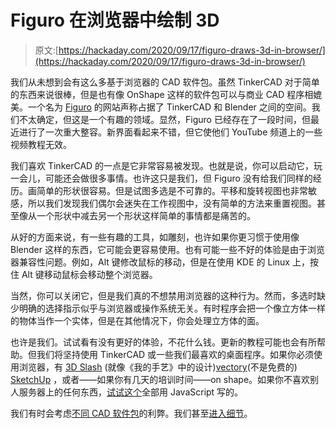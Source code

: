 # Figuro 在浏览器中绘制 3D

> 原文:[https://hackaday.com/2020/09/17/figuro-draws-3d-in-browser/](https://hackaday.com/2020/09/17/figuro-draws-3d-in-browser/)

我们从未想到会有这么多基于浏览器的 CAD 软件包。虽然 TinkerCAD 对于简单的东西来说很棒，但是也有像 OnShape 这样的软件包可以与商业 CAD 程序相媲美。一个名为 [Figuro](https://figuro.io/Home/Welcome) 的网站声称占据了 TinkerCAD 和 Blender 之间的空间。我们不太确定，但这是一个有趣的领域。显然，Figuro 已经存在了一段时间，但最近进行了一次重大整容。新界面看起来不错，但它使他们 YouTube 频道上的一些视频教程无效。

我们喜欢 TinkerCAD 的一点是它非常容易被发现。也就是说，你可以启动它，玩一会儿，可能还会做很多事情。也许这只是我们，但 Figuro 没有给我们同样的经历。画简单的形状很容易。但是试图多选是不可靠的。平移和旋转视图也非常敏感，所以我们发现我们偶尔会迷失在工作视图中，没有简单的方法来重置视图。甚至像从一个形状中减去另一个形状这样简单的事情都是痛苦的。

从好的方面来说，有一些有趣的工具，如雕刻，也许如果你更习惯于使用像 Blender 这样的东西，它可能会更容易使用。也有可能一些不好的体验是由于浏览器兼容性问题。例如，Alt 键修改鼠标的移动，但是在使用 KDE 的 Linux 上，按住 Alt 键移动鼠标会移动整个浏览器。

当然，你可以关闭它，但是我们真的不想禁用浏览器的这种行为。然而，多选时缺少明确的选择指示似乎与浏览器或操作系统无关。有时程序会把一个像立方体一样的物体当作一个实体，但是在其他情况下，你会处理立方体的面。

也许是我们。试试看有没有更好的体验，不花什么钱。更新的教程可能也会有所帮助。但我们将坚持使用 TinkerCAD 或一些我们最喜欢的桌面程序。如果你必须使用浏览器，有 [3D Slash](https://www.3dslash.net) (就像《我的手艺》中的设计)[vectory](https://www.vectary.com)(不是免费的) [SketchUp](http://sketchup.com) ，或者——如果你有几天的培训时间——on shape。如果你不喜欢别人服务器上的任何东西，[试试这个](http://web-cad.org/)全部用 JavaScript 写的。

我们有时会考虑[不同 CAD 软件包](https://hackaday.com/2019/01/11/ask-hackaday-help-me-pick-a-cad-package/)的利弊。我们甚至[进入细节](https://hackaday.com/2014/02/05/3d-printering-making-a-thing-in-freecad-part-i/)。